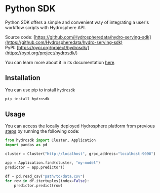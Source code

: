 # Python SDK

Python SDK offers a simple and convenient way of integrating a user's workflow scripts with Hydrosphere API.

Source code: [https://github.com/Hydrospheredata/hydro-serving-sdk](https://github.com/Hydrospheredata/hydro-serving-sdk)  
PyPI: [https://pypi.org/project/hydrosdk/](https://pypi.org/project/hydrosdk/)

You can learn more about it in its documentation [here](https://hydrospheredata.github.io/hydro-serving-sdk/index.html).

## Installation

You can use pip to install `hydrosdk`

```bash
pip install hydrosdk
```

## Usage

You can access the locally deployed Hydrosphere platform from previous [steps](./) by running the following code:

```python
from hydrosdk import Cluster, Application 
import pandas as pd

cluster = Cluster("http://localhost", grpc_address="localhost:9090")

app = Application.find(cluster, "my-model")
predictor = app.predictor()

df = pd.read_csv("path/to/data.csv")
for row in df.itertuples(index=False):
    predictor.predict(row)
```

